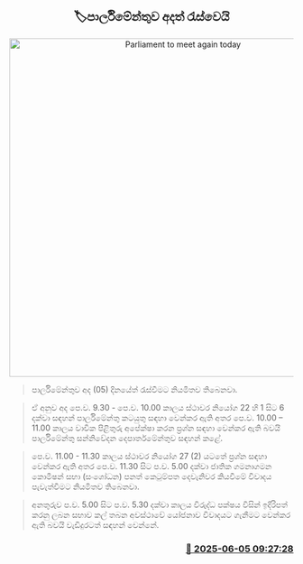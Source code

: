 <p align='center'><b><h2 align='center' title='Parliament to meet again today'>🏷පාර්ලිමේන්තුව අදත් රැස්වෙයි</h2></b></p>
<p align='center'><img src='https://helakuru.sgp1.cdn.digitaloceanspaces.com/esana/images/lib/parliment-new-01[1].jpg' width='600' alt='Parliament to meet again today'></p>

> පාර්ලිමේන්තුව අද (05) දිනයේත් රැස්වීමට නියමිතව තිබෙනවා.

> ඒ අනුව අද පෙ.ව. 9.30 - පෙ.ව. 10.00 කාලය ස්ථාවර නියෝග 22 හි 1 සිට 6 දක්වා සඳහන් පාර්ලිමේන්තු කටයුතු සඳහා වෙන්කර ඇති අතර පෙ.ව. 10.00 – 11.00 කාලය වාචික පිළිතුරු අපේක්ෂා කරන ප්‍රශ්න සඳහා වෙන්කර ඇති බවයි පාර්ලිමේන්තු සන්නිවේදන දෙපාර්තමේන්තුව සඳහන් ‍කළේ.

> පෙ.ව. 11.00 - 11.30 කාලය ස්ථාවර නියෝග 27 (2) යටතේ ප්‍රශ්න සඳහා වෙන්කර ඇති අතර පෙ.ව. 11.30 සිට ‍ප.ව. 5.00 දක්වා ජාතික ගමනාගමන කොමිෂන් සභා (සංශෝධන) පනත් කෙටුම්පත දෙවැනිවර කියවීමේ විවාදය පැවැත්වීමට නියමිතව තිබෙනවා.

> අනතුරුව ප.ව. 5.00 සිට ප.ව. 5.30 දක්වා කාලය විරුද්ධ පක්ෂය විසින් ඉදිරිපත් කරනු ලබන සභාව කල් තබන අවස්ථාවේ යෝජනාව විවාදයට ගැනීමට වෙන්කර ඇති බවයි වැඩිදුරටත් සඳහන් වෙන්නේ.



<h3 align='right'><a href='https://www.helakuru.lk/esana/p/110727/'>📅 2025-06-05 09:27:28</a></h3>
